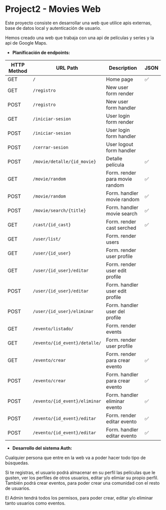 # Project2 - Movies Web

Este proyecto consiste en desarrollar una web que utilice apis externas, base de datos local y autenticación de usuario. 

Hemos creado una web que trabaja con una api de películas y series y la api de Google Maps. 

- **Planificación de endpoints:**


| HTTP Method | URL Path                     | Description                     | JSON |
| ------------| ---------------------------- | --------------------------------|------|
| GET         | `/`                          | Home page                       |  ✅  |
| GET         | `/registro`                  | New user form render            |      |
| POST        | `/registro`                  | New user form handler           |      |
| GET         | `/iniciar-sesion`            | User login form render          |      |
| POST        | `/iniciar-sesion`            | User login form handler         |      |
| POST        | `/cerrar-sesion`             | User logout form handler        |      |
| POST        | `/movie/detalle/{id_movie}`  | Detalle película                |  ✅  |
| GET         | `/movie/random`              | Form. render para movie random  |  ✅  |
| POST        | `/movie/random`              | Form. handler movie random      |  ✅  | 
| POST        | `/movie/search/{title}`      | Form. handler movie search      |  ✅  |
| GET         | `/cast/{id_cast}`            | Form. render cast serched       |  ✅  |
| GET         | `/user/list/`                | Form. render users              |      |
| GET         | `/user/{id_user}`            | Form. render user profile       |      |
| GET         | `/user/{id_user}/editar`     | Form. render user edit profile  |      |
| POST        | `/user/{id_user}/editar`     | Form. handler user edit profile |      |
| POST        | `/user/{id_user}/eliminar`   | Form. handler user del profile  |      |
| GET         | `/evento/listado/`           | Form. render events             |      |
| GET         | `/evento/{id_event}/detalle/`| Form. render user profile       |      |
| GET         | `/evento/crear`              | Form. render para crear evento  |  ✅  |
| POST        | `/evento/crear`              | Form. handler para crear evento |  ✅  |
| POST        | `/evento/{id_event}/eliminar`| Form. handler eliminar evento   |  ✅  |
| POST        | `/evento/{id_event}/editar`  | Form. render editar evento      |  ✅  |
| POST        | `/evento/{id_event}/editar`  | Form. handler editar evento     |  ✅  |


- **Desarrollo del sistema Auth:**

Cualquier persona que entre en la web va a poder hacer todo tipo de búsquedas. 

Si te registras, el usuario podrá almacenar en su perfil las películas que le gusten, ver los perfiles de otros usuarios, editar y/o elimiar su propio perfil. También podrá crear eventos, para poder crear una comunidad con el resto de usuarios. 

El Admin tendrá todos los permisos, para poder crear, editar y/o eliminar tanto usuarios como eventos. 




